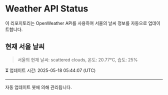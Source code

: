 
# Weather API Status

이 리포지토리는 OpenWeather API를 사용하여 서울의 날씨 정보를 자동으로 업데이트합니다.

## 현재 서울 날씨
> 서울의 현재 날씨: scattered clouds, 온도: 20.77°C, 습도: 25%

⏳ 업데이트 시간: 2025-05-18 05:44:07 (UTC)

---
자동 업데이트 봇에 의해 관리됩니다.

